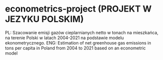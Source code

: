 # econometrics-project (PROJEKT W JEZYKU POLSKIM)
PL:
Szacowanie emisji gazów cieplarnianych netto w tonach na mieszkańca, na terenie Polski w latach 2004-2021 na podstawie modelu ekonometrycznego.
ENG:
Estimation of net greenhouse gas emissions in tons per capita in Poland from 2004 to 2021 based on an econometric model

